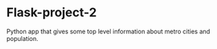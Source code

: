 # Flask-project-2
Python app that gives some top level information about metro cities and population.

